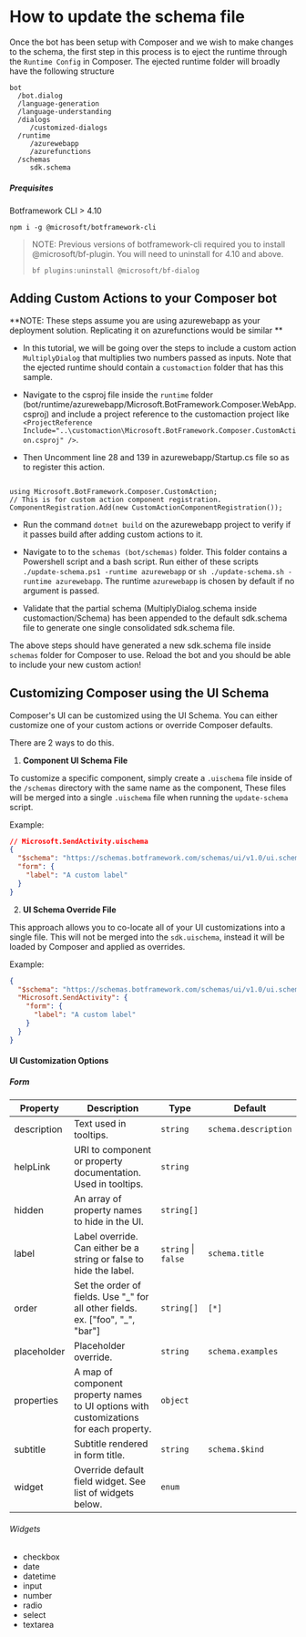 # How to update the schema file

Once the bot has been setup with Composer and we wish to make changes to the schema, the first step in this process is to eject the runtime through the `Runtime Config` in Composer. The ejected runtime folder will broadly have the following structure

```
bot
  /bot.dialog
  /language-generation
  /language-understanding
  /dialogs
     /customized-dialogs
  /runtime
     /azurewebapp
     /azurefunctions
  /schemas
     sdk.schema
```

##### Prequisites

Botframework CLI > 4.10

```
npm i -g @microsoft/botframework-cli
```

> NOTE: Previous versions of botframework-cli required you to install @microsoft/bf-plugin. You will need to uninstall for 4.10 and above.
>
> ```
> bf plugins:uninstall @microsoft/bf-dialog
> ```

## Adding Custom Actions to your Composer bot

**NOTE: These steps assume you are using azurewebapp as your deployment solution. Replicating it on azurefunctions would be similar
**

- In this tutorial, we will be going over the steps to include a custom action `MultiplyDialog` that multiplies two numbers passed as inputs. Note that the ejected runtime should contain a `customaction` folder that has this sample.

- Navigate to the csproj file inside the `runtime` folder (bot/runtime/azurewebapp/Microsoft.BotFramework.Composer.WebApp.csproj) and include a project reference to the customaction project like `<ProjectReference Include="..\customaction\Microsoft.BotFramework.Composer.CustomAction.csproj" />`.

- Then Uncomment line 28 and 139 in azurewebapp/Startup.cs file so as to register this action.

```

using Microsoft.BotFramework.Composer.CustomAction;
// This is for custom action component registration.
ComponentRegistration.Add(new CustomActionComponentRegistration());

```

- Run the command `dotnet build` on the azurewebapp project to verify if it passes build after adding custom actions to it.

- Navigate to to the `schemas (bot/schemas)` folder. This folder contains a Powershell script and a bash script. Run either of these scripts `./update-schema.ps1 -runtime azurewebapp` or `sh ./update-schema.sh -runtime azurewebapp`. The runtime `azurewebapp` is chosen by default if no argument is passed.

- Validate that the partial schema (MultiplyDialog.schema inside customaction/Schema) has been appended to the default sdk.schema file to generate one single consolidated sdk.schema file.

The above steps should have generated a new sdk.schema file inside `schemas` folder for Composer to use. Reload the bot and you should be able to include your new custom action!

## Customizing Composer using the UI Schema

Composer's UI can be customized using the UI Schema. You can either customize one of your custom actions or override Composer defaults.

There are 2 ways to do this.

1. **Component UI Schema File**

To customize a specific component, simply create a `.uischema` file inside of the `/schemas` directory with the same name as the component, These files will be merged into a single `.uischema` file when running the `update-schema` script.

Example:

```json
// Microsoft.SendActivity.uischema
{
  "$schema": "https://schemas.botframework.com/schemas/ui/v1.0/ui.schema",
  "form": {
    "label": "A custom label"
  }
}
```

2. **UI Schema Override File**

This approach allows you to co-locate all of your UI customizations into a single file. This will not be merged into the `sdk.uischema`, instead it will be loaded by Composer and applied as overrides.

Example:

```json
{
  "$schema": "https://schemas.botframework.com/schemas/ui/v1.0/ui.schema",
  "Microsoft.SendActivity": {
    "form": {
      "label": "A custom label"
    }
  }
}
```

#### UI Customization Options

##### Form

| **Property** | **Description**                                                                        | **Type**            | **Default**          |
| ------------ | -------------------------------------------------------------------------------------- | ------------------- | -------------------- |
| description  | Text used in tooltips.                                                                 | `string`            | `schema.description` |
| helpLink     | URI to component or property documentation. Used in tooltips.                          | `string`            |                      |
| hidden       | An array of property names to hide in the UI.                                          | `string[]`          |                      |
| label        | Label override. Can either be a string or false to hide the label.                     | `string` \| `false` | `schema.title`       |
| order        | Set the order of fields. Use "\_" for all other fields. ex. ["foo", "_", "bar"]        | `string[]`          | `[*]`                |
| placeholder  | Placeholder override.                                                                  | `string`            | `schema.examples`    |
| properties   | A map of component property names to UI options with customizations for each property. | `object`            |                      |
| subtitle     | Subtitle rendered in form title.                                                       | `string`            | `schema.$kind`       |
| widget       | Override default field widget. See list of widgets below.                              | `enum`              |                      |

###### Widgets

- checkbox
- date
- datetime
- input
- number
- radio
- select
- textarea
